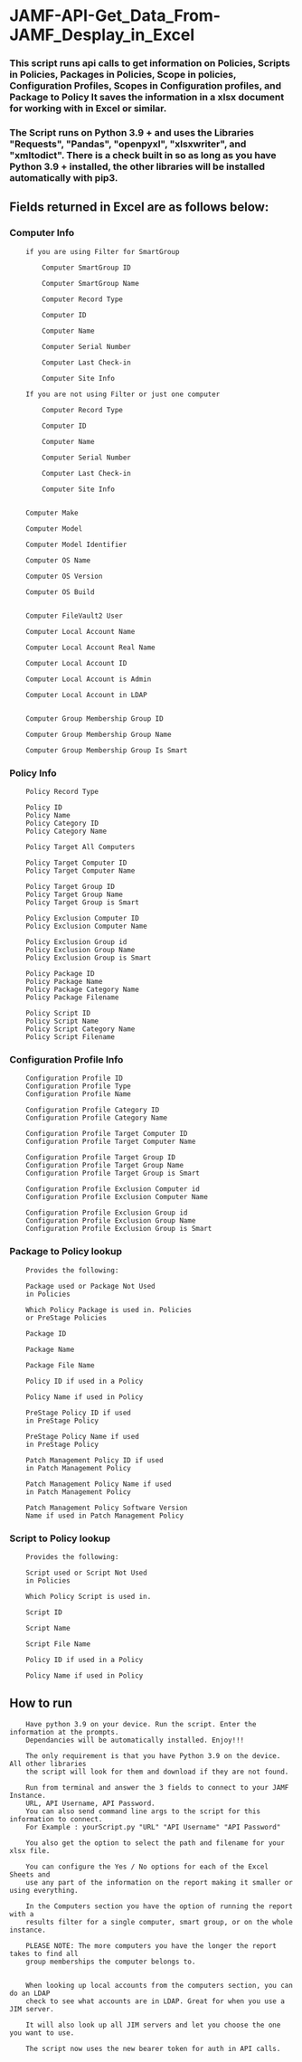 # JAMF-API-Get_Data_From-JAMF_Desplay_in_Excel
	
### This script runs api calls to get information on Policies, Scripts in Policies, Packages in Policies, Scope in policies, Configuration Profiles, Scopes in Configuration profiles, and Package to Policy It saves the information in a xlsx document for working with in Excel or similar. 
		
### The Script runs on Python 3.9 + and uses the Libraries "Requests", "Pandas", "openpyxl", "xlsxwriter", and "xmltodict". There is a check built in so as long as you have Python 3.9 + installed, the other libraries will be installed automatically with pip3.


##	Fields returned in Excel are as follows below:



###	Computer Info

		if you are using Filter for SmartGroup
		
			Computer SmartGroup ID
			
			Computer SmartGroup Name
			
			Computer Record Type
			
			Computer ID
			
			Computer Name
			
			Computer Serial Number
			
			Computer Last Check-in
			
			Computer Site Info
		
		If you are not using Filter or just one computer
		
			Computer Record Type
			
			Computer ID
			
			Computer Name
			
			Computer Serial Number
			
			Computer Last Check-in
			
			Computer Site Info
			
		
		Computer Make
		
		Computer Model
		
		Computer Model Identifier
		
		Computer OS Name
		
		Computer OS Version
		
		Computer OS Build
		
		
		Computer FileVault2 User
		
		Computer Local Account Name
		
		Computer Local Account Real Name
		
		Computer Local Account ID
		
		Computer Local Account is Admin
		
		Computer Local Account in LDAP
		
		
		Computer Group Membership Group ID
		
		Computer Group Membership Group Name
		
		Computer Group Membership Group Is Smart


	
###	Policy Info

		Policy Record Type
	
		Policy ID
		Policy Name
		Policy Category ID
		Policy Category Name
		
		Policy Target All Computers
		
		Policy Target Computer ID
		Policy Target Computer Name
		
		Policy Target Group ID
		Policy Target Group Name
		Policy Target Group is Smart
		
		Policy Exclusion Computer ID
		Policy Exclusion Computer Name
		
		Policy Exclusion Group id
		Policy Exclusion Group Name
		Policy Exclusion Group is Smart
		
		Policy Package ID
		Policy Package Name
		Policy Package Category Name
		Policy Package Filename
		
		Policy Script ID
		Policy Script Name
		Policy Script Category Name
		Policy Script Filename


	
###	Configuration Profile Info

		Configuration Profile ID
		Configuration Profile Type
		Configuration Profile Name
		
		Configuration Profile Category ID
		Configuration Profile Category Name
		
		Configuration Profile Target Computer ID
		Configuration Profile Target Computer Name
		
		Configuration Profile Target Group ID
		Configuration Profile Target Group Name
		Configuration Profile Target Group is Smart
		
		Configuration Profile Exclusion Computer id
		Configuration Profile Exclusion Computer Name
		
		Configuration Profile Exclusion Group id
		Configuration Profile Exclusion Group Name
		Configuration Profile Exclusion Group is Smart



### Package to Policy lookup

		Provides the following:
		
		Package used or Package Not Used
		in Policies
	
		Which Policy Package is used in. Policies
		or PreStage Policies
		
		Package ID
	
		Package Name
	
		Package File Name
	
		Policy ID if used in a Policy
	
		Policy Name if used in Policy
	
		PreStage Policy ID if used 
		in PreStage Policy
	
		PreStage Policy Name if used 
		in PreStage Policy	
		
		Patch Management Policy ID if used 
		in Patch Management Policy
		
		Patch Management Policy Name if used 
		in Patch Management Policy
		
		Patch Management Policy Software Version
		Name if used in Patch Management Policy



### Script to Policy lookup

		Provides the following:
		
		Script used or Script Not Used
		in Policies
		
		Which Policy Script is used in.
		
		Script ID
		
		Script Name
		
		Script File Name
		
		Policy ID if used in a Policy
		
		Policy Name if used in Policy



## 	How to run
		Have python 3.9 on your device. Run the script. Enter the information at the prompts.
		Dependancies will be automatically installed. Enjoy!!!
	
		The only requirement is that you have Python 3.9 on the device. All other libraries
		the script will look for them and download if they are not found.
		
		Run from terminal and answer the 3 fields to connect to your JAMF Instance.
		URL, API Username, API Password.
		You can also send command line args to the script for this information to connect.
		For Example : yourScript.py "URL" "API Username" "API Password"
		
		You also get the option to select the path and filename for your xlsx file.
		
		You can configure the Yes / No options for each of the Excel Sheets and
		use any part of the information on the report making it smaller or using everything.
		
		In the Computers section you have the option of running the report with a
		results filter for a single computer, smart group, or on the whole instance.
		
		PLEASE NOTE: The more computers you have the longer the report takes to find all
		group memberships the computer belongs to.
		
		
		When looking up local accounts from the computers section, you can do an LDAP
		check to see what accounts are in LDAP. Great for when you use a JIM server.
		
		It will also look up all JIM servers and let you choose the one you want to use.
		
		The script now uses the new bearer token for auth in API calls.
		